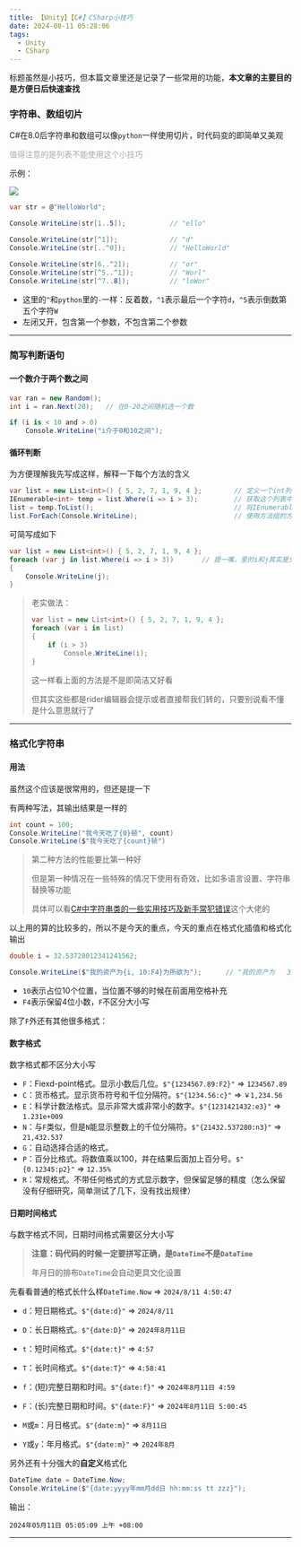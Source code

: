 ```yaml
---
title: 【Unity】【C#】CSharp小技巧
date: 2024-08-11 05:28:06
tags:
  - Unity
  - CSharp
---
```


标题虽然是小技巧，但本篇文章里还是记录了一些常用的功能，**本文章的主要目的是方便日后快速查找**



### 字符串、数组切片

C#在8.0后字符串和数组可以像`python`一样使用切片，时代码变的即简单又美观

<font color="DarkGray">值得注意的是列表不能使用这个小技巧</font>

示例：

<img class="half" src="/../images/unity/CSharp小技巧/HelloWorld.png"></img>

```C#
var str = @"HelloWorld";

Console.WriteLine(str[1..5]);			// "ello"

Console.WriteLine(str[^1]);				// "d"
Console.WriteLine(str[..^0]);			// "HelloWorld"

Console.WriteLine(str[6..^2]);			// "or"
Console.WriteLine(str[^5..^1]);			// "Worl"
Console.WriteLine(str[^7..8]);			// "loWor"
```

- 这里的`^`和`python`里的`-`一样：反着数，`^1`表示最后一个字符`d`，`^5`表示倒数第五个字符`W`
- 左闭又开，包含第一个参数，不包含第二个参数



---

### 简写判断语句

#### 一个数介于两个数之间

```C#
var ran = new Random();
int i = ran.Next(20);	// 在0-20之间随机选一个数

if (i is < 10 and > 0)
    Console.WriteLine("i介于0和10之间");
```

#### 循环判断

为方便理解我先写成这样，解释一下每个方法的含义

```C#
var list = new List<int>() { 5, 2, 7, 1, 9, 4 };		// 定义一个int列表
IEnumerable<int> temp = list.Where(i => i > 3);			// 获取这个列表中大于3的元素的IEnumerable<int>枚举
list = temp.ToList();									// 将IEnumerable<int>枚举转换成列表
list.ForEach(Console.WriteLine);						// 使用方法组的方式逐个打印结果
```

可简写成如下

```C#
var list = new List<int>() { 5, 2, 7, 1, 9, 4 };
foreach (var j in list.Where(i => i > 3))		// 提一嘴，里的i和j其实是分隔开的，并不会相互影响，j可以写成i
{
    Console.WriteLine(j);
}
```

> 老实做法：
>
> ```c#
> var list = new List<int>() { 5, 2, 7, 1, 9, 4 };
> foreach (var i in list)
> {
>     if (i > 3)
>         Console.WriteLine(i);
> }
> ```
>
> 这一样看上面的方法是不是即简洁又好看
>
> 但其实这些都是rider编辑器会提示或者直接帮我们转的，只要别说看不懂是什么意思就行了






---

### 格式化字符串

#### 用法

虽然这个应该是很常用的，但还是提一下

有两种写法，其输出结果是一样的

```C#
int count = 100;
Console.WriteLine("我今天吃了{0}顿", count)
Console.WriteLine($"我今天吃了{count}顿")
```

> 第二种方法的性能要比第一种好 
>
> 但是第一种情况在一些特殊的情况下使用有奇效，比如多语言设置、字符串替换等功能
>
> 具体可以看[C#中字符串类的一些实用技巧及新手常犯错误](https://www.bilibili.com/video/BV1mx4y1x7JR?t=1584.4)这个大佬的

以上用的算的比较多的，所以不是今天的重点，今天的重点在格式化插值和格式化输出

```C#
double i = 32.53728012341241562;

Console.WriteLine($"我的资产为{i, 10:F4}为所欲为");		// "我的资产为   32.5373为所欲为"
```

- `10`表示占位10个位置，当位置不够的时候在前面用空格补充
- `F4`表示保留4位小数，`F`不区分大小写

除了`F`外还有其他很多格式：

#### 数字格式

数字格式都不区分大小写

- `F`：Fiexd-point格式。显示小数后几位。`$"{1234567.89:F2}"` => `1234567.89`
- `C`：货币格式。显示货币符号和千位分隔符。`$"{1234.56:c}"` => `￥1,234.56`
- `E`：科学计数法格式。显示非常大或非常小的数字。`$"{1231421432:e3}"` => `1.231e+009`
- `N`：与`F`类似，但是`N`能显示整数上的千位分隔符。`$"{21432.537280:n3}"` => `21,432.537`
- `G`：自动选择合适的格式。
- `P`：百分比格式。将数值乘以100，并在结果后面加上百分号。`$"{0.12345:p2}"` => `12.35%`
- `R`：常规格式。不带任何格式的方式显示数字，但保留足够的精度（怎么保留没有仔细研究，简单测试了几下，没有找出规律）

#### 日期时间格式

与数字格式不同，日期时间格式需要区分大小写

>  **注意：码代码的时候一定要拼写正确，是`DateTime`不是`DataTime`**
>
> 年月日的排布`DateTime`会自动更具文化设置

先看看普通的格式长什么样`DateTime.Now` => `2024/8/11 4:50:47`

- `d`：短日期格式。`$"{date:d}"` => `2024/8/11`
- `D`：长日期格式。`$"{date:D}"` => `2024年8月11日`
- `t`：短时间格式。`$"{date:t}"` => `4:57`
- `T`：长时间格式。`$"{date:T}"` => `4:58:41`
- `f`：(短)完整日期和时间。`$"{date:f}"` => `2024年8月11日 4:59`

- `F`：(长)完整日期和时间。`$"{date:F}"` => `2024年8月11日 5:00:45`
- `M`或`m`：月日格式。`$"{date:m}"` => `8月11日`
- `Y`或`y`：年月格式。`$"{date:m}"` => `2024年8月`

另外还有十分强大的**自定义**格式化

```C#
DateTime date = DateTime.Now;
Console.WriteLine($"{date:yyyy年mm月dd日 hh:mm:ss tt zzz}");
```

输出：

```shell
2024年05月11日 05:05:09 上午 +08:00
```





---













